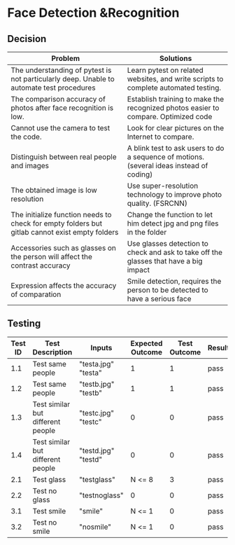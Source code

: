 # Face Detection &Recognition

## Decision
|Problem|Solutions|
|  ---- | ----    |
|The understanding of pytest is not particularly deep. Unable to automate test procedures|Learn pytest on related websites, and write scripts to complete automated testing.|
|The comparison accuracy of photos after face recognition is low.|Establish training to make the recognized photos easier to compare. Optimized code|
|Cannot use the camera to test the code.|Look for clear pictures on the Internet to compare.|
|Distinguish between real people and images|A blink test to ask users to do a sequence of motions. (several ideas instead of coding)|
|The obtained image is low resolution|Use super-resolution technology to improve photo quality. (FSRCNN)|
|The initialize function needs to check for empty folders but gitlab cannot exist empty folders|Change the function to let him detect jpg and png files in the folder|
|Accessories such as glasses on the person will affect the contrast accuracy|Use glasses detection to check and ask to take off the glasses that have a big impact|
|Expression affects the accuracy of comparation|Smile detection, requires the person to be detected to have a serious face|



## Testing
| Test ID |Test Description | Inputs | Expected Outcome | Test Outcome | Result |
| ----    |      -------    |  ----  |      ----        |    ----      | ----   |
|1.1     |Test same people|"testa.jpg" "testa"  | 1 |1 | pass |
|1.2     |Test same people|"testb.jpg" "testb"  | 1 |1 | pass |
|1.3     |Test similar but different people|"testc.jpg" "testc"  | 0 |0 | pass |
|1.4     |Test similar but different people|"testd.jpg" "testd"  | 0 |0 | pass |
|2.1     |Test glass|"testglass"          |N <= 8|3| pass |
|2.2     |Test no glass|"testnoglass"        |0  |0 | pass |
|3.1     |Test smile|"smile"              |N <= 1| 0 | pass|
|3.2     |Test no smile|"nosmile"              |N <= 1 |0| pass |

